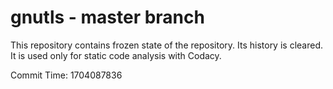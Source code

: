 # gnutls - master branch

This repository contains frozen state of the repository.
Its history is cleared. It is used only for static code
analysis with Codacy.

Commit Time: 1704087836